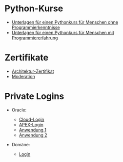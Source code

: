 
# Python-Kurse

* [Unterlagen für einen Pythonkurs für Menschen ohne Programmierkenntnisse](https://github.com/dumetum/pythonkurs)
* [Unterlagen für einen Pythonkurs für Menschen mit Programmiererfahrung](https://github.com/dumetum/pythonkurs-programmierer)

# Zertifikate

* [Architektur-Zertifikat](https://skillshub.isqi.org/c9550fa4-4604-43df-b026-17865e6c9613)
* [Moderation](badge-haufe-moderation.png "Moderation")

# Private Logins

* Oracle:
  * [Cloud-Login](https://www.oracle.com/cloud/sign-in.html?intcmp=OcomFreeTier)
  * [APEX-Login](https://hptlg5d8am5ykul-chhdb.adb.eu-frankfurt-1.oraclecloudapps.com/ords/f?p=4500:1000:116062255310321:::::)
  * [Anwendung 1](https://hptlg5d8am5ykul-chhdb.adb.eu-frankfurt-1.oraclecloudapps.com/ords/r/chhapex/stechuhr/login)
  * [Anwendung 2](https://hptlg5d8am5ykul-chhdb.adb.eu-frankfurt-1.oraclecloudapps.com/ords/r/chhapex/erinnerung/login)


* Domäne:
  * [Login](https://all-inkl.com/members/)

